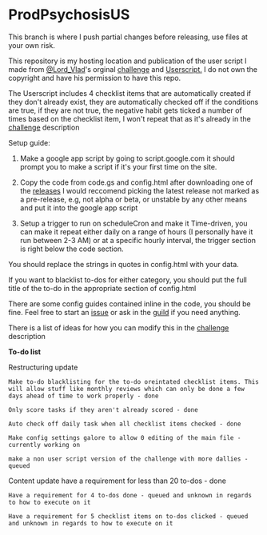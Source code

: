 # ProdPsychosisUS

This branch is where I push partial changes before releasing, use files at your own risk.

This repository is my hosting location and publication of the user script I made from [@Lord_Vlad](https://habitica.com/profile/ce36e72e-50fd-4e98-908b-34b3c06e9664)'s orginal [challenge](https://habitica.com/challenges/074dec30-252f-42aa-9dc8-a6462b982a59) and [Userscript.](https://pastebin.com/Ajbc6u8D) I do not own the copyright and have his permission to have this repo.

The Userscript includes 4 checklist items that are automatically created if they don't already exist, they are automatically checked off if the conditions are true, if they are not true, the negative habit gets ticked a number of times based on the checklist item, I won't repeat that as it's already in the [challenge](https://habitica.com/challenges/4867732f-4019-4880-823e-5f3a178acea8) description

Setup guide:

1. Make a google app script by going to script.google.com it should prompt you to make a script if it's your first time on the site.

2. Copy the code from code.gs and config.html after downloading one of the [releases](https://github.com/Stryder76/ProdPsychosisUS/releases) I would reccomend picking the latest release not marked as a pre-release, e.g, not alpha or beta, or unstable by any other means and put it into the google app script

3. Setup a trigger to run on scheduleCron and make it Time-driven, you can make it repeat either daily on a range of hours (I personally have it run between 2-3 AM) or at a specific hourly interval, the trigger section is right below the code section.

You should replace the strings in quotes in config.html with your data.

If you want to blacklist to-dos for either category, you should put the full title of the to-do in the appropriate section of config.html

There are some config guides contained inline in the code, you should be fine. Feel free to start an [issue](https://github.com/Stryder76/ProdPsychosisUS/issues/new/choose) or ask in the [guild](https://habitica.com/groups/guild/bb4fe1e3-b7fa-4aa6-878b-1ecef0ca55f3) if you need anything.

There is a list of ideas for how you can modify this in the [challenge](https://habitica.com/challenges/4867732f-4019-4880-823e-5f3a178acea8) description

**To-do list**

Restructuring update

    Make to-do blacklisting for the to-do oreintated checklist items. This will allow stuff like monthly reviews which can only be done a few days ahead of time to work properly - done
    
    Only score tasks if they aren't already scored - done

    Auto check off daily task when all checklist items checked - done

    Make config settings galore to allow 0 editing of the main file - currently working on

    make a non user script version of the challenge with more dallies - queued

Content update
    have a requirement for less than 20 to-dos - done

    Have a requirement for 4 to-dos done - queued and unknown in regards to how to execute on it

    Have a requirement for 5 checklist items on to-dos clicked - queued and unknown in regards to how to execute on it
